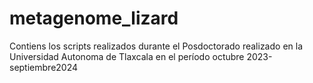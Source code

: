 # metagenome_lizard
Contiens los scripts realizados durante el Posdoctorado realizado en la Universidad Autonoma de Tlaxcala en el período octubre 2023-septiembre2024
